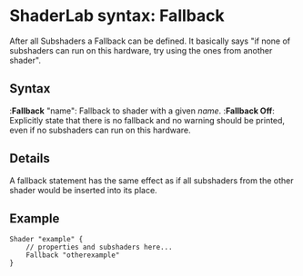 ShaderLab syntax: Fallback
==========================


After all Subshaders a Fallback can be defined. It basically says "if none of subshaders can run on this hardware, try using the ones from another shader".

Syntax
------

:__Fallback__ "name": Fallback to shader with a given _name_.
:__Fallback Off__: Explicitly state that there is no fallback and no warning should be printed, even if no subshaders can run on this hardware.

Details
-------


A fallback statement has the same effect as if all subshaders from the other shader would be inserted into its place.

Example
-------


````
Shader "example" {
    // properties and subshaders here...
    Fallback "otherexample"
} 
````

